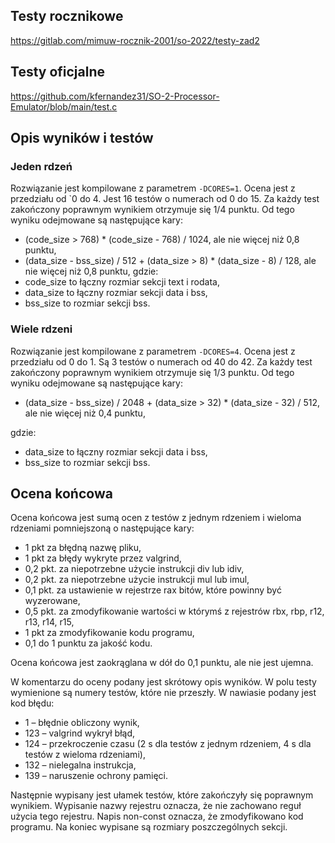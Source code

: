 ## Testy rocznikowe
https://gitlab.com/mimuw-rocznik-2001/so-2022/testy-zad2

## Testy oficjalne
https://github.com/kfernandez31/SO-2-Processor-Emulator/blob/main/test.c

## Opis wyników i testów

### Jeden rdzeń

Rozwiązanie jest kompilowane z parametrem `-DCORES=1`. Ocena jest z przedziału od `0 do 4. Jest 16 testów o numerach od 0 do 15. Za każdy test zakończony poprawnym wynikiem otrzymuje się 1/4 punktu. Od tego wyniku odejmowane są następujące kary:
  * (code_size > 768) * (code_size - 768) / 1024,
    ale nie więcej niż 0,8 punktu,
  * (data_size - bss_size) / 512 + (data_size > 8) * (data_size - 8) / 128,
    ale nie więcej niż 0,8 punktu,
gdzie:
  * code_size to łączny rozmiar sekcji text i rodata,
  * data_size to łączny rozmiar sekcji data i bss,
  * bss_size to rozmiar sekcji bss.

### Wiele rdzeni

Rozwiązanie jest kompilowane z parametrem `-DCORES=4`. Ocena jest z przedziału
od 0 do 1. Są 3 testów o numerach od 40 do 42. Za każdy test zakończony
poprawnym wynikiem otrzymuje się 1/3 punktu. Od tego wyniku odejmowane są
następujące kary:

  * (data_size - bss_size) / 2048 + (data_size > 32) * (data_size - 32) / 512,
    ale nie więcej niż 0,4 punktu,

gdzie:

  * data_size to łączny rozmiar sekcji data i bss,
  * bss_size to rozmiar sekcji bss.

## Ocena końcowa

Ocena końcowa jest sumą ocen z testów z jednym rdzeniem i wieloma rdzeniami
pomniejszoną o następujące kary:

  * 1 pkt za błędną nazwę pliku,
  * 1 pkt za błędy wykryte przez valgrind,
  * 0,2 pkt. za niepotrzebne użycie instrukcji div lub idiv,
  * 0,2 pkt. za niepotrzebne użycie instrukcji mul lub imul,
  * 0,1 pkt. za ustawienie w rejestrze rax bitów, które powinny być wyzerowane,
  * 0,5 pkt. za zmodyfikowanie wartości w którymś z rejestrów rbx, rbp, r12,
    r13, r14, r15,
  * 1 pkt za zmodyfikowanie kodu programu,
  * 0,1 do 1 punktu za jakość kodu.

Ocena końcowa jest zaokrąglana w dół do 0,1 punktu, ale nie jest ujemna.

W komentarzu do oceny podany jest skrótowy opis wyników. W polu testy wymienione
są numery testów, które nie przeszły. W nawiasie podany jest kod błędu:

  * 1   – błędnie obliczony wynik,
  * 123 – valgrind wykrył błąd,
  * 124 – przekroczenie czasu (2 s dla testów z jednym rdzeniem, 4 s dla testów
    z wieloma rdzeniami),
  * 132 – nielegalna instrukcja,
  * 139 – naruszenie ochrony pamięci.

Następnie wypisany jest ułamek testów, które zakończyły się poprawnym wynikiem.
Wypisanie nazwy rejestru oznacza, że nie zachowano reguł użycia tego rejestru.
Napis non-const oznacza, że zmodyfikowano kod programu.
Na koniec wypisane są rozmiary poszczególnych sekcji.
